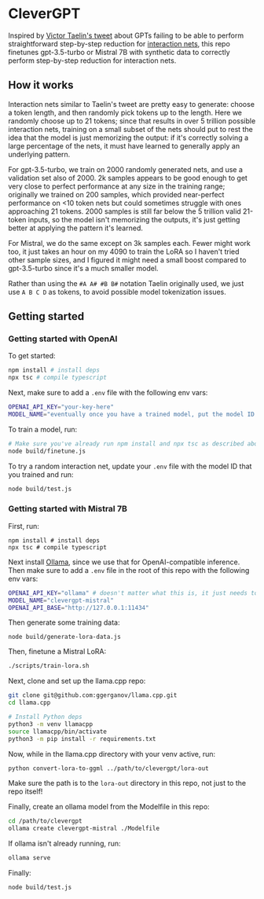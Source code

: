 # CleverGPT

Inspired by [Victor Taelin's
tweet](https://twitter.com/i/bookmarks/all?post_id=1776096481704804789)
about GPTs failing to be able to perform straightforward step-by-step
reduction for [interaction
nets](https://en.wikipedia.org/wiki/Interaction_nets), this repo finetunes
gpt-3.5-turbo or Mistral 7B with synthetic data to correctly perform
step-by-step reduction for interaction nets.

## How it works

Interaction nets similar to Taelin's tweet are pretty easy to generate: choose
a token length, and then randomly pick tokens up to the length. Here we
randomly choose up to 21 tokens; since that results in over 5 trillion possible
interaction nets, training on a small subset of the nets should put to rest the
idea that the model is just memorizing the output: if it's correctly solving a
large percentage of the nets, it must have learned to generally apply an
underlying pattern.

For gpt-3.5-turbo, we train on 2000 randomly generated nets, and use a
validation set also of 2000. 2k samples appears to be good enough to get very
close to perfect performance at any size in the training range; originally we
trained on 200 samples, which provided near-perfect performance on <10 token
nets but could sometimes struggle with ones approaching 21 tokens. 2000 samples
is still far below the 5 trillion valid 21-token inputs, so the model isn't
memorizing the outputs, it's just getting better at applying the pattern it's
learned.

For Mistral, we do the same except on 3k samples each. Fewer might work too, it
just takes an hour on my 4090 to train the LoRA so I haven't tried other sample
sizes, and I figured it might need a small boost compared to gpt-3.5-turbo
since it's a much smaller model.

Rather than using the `#A A# #B B#` notation Taelin originally used, we just
use `A B C D` as tokens, to avoid possible model tokenization issues.

## Getting started

### Getting started with OpenAI

To get started:

```bash
npm install # install deps
npx tsc # compile typescript
```

Next, make sure to add a `.env` file with the following env vars:

```bash
OPENAI_API_KEY="your-key-here"
MODEL_NAME="eventually once you have a trained model, put the model ID here"
```

To train a model, run:

```bash
# Make sure you've already run npm install and npx tsc as described above
node build/finetune.js
```

To try a random interaction net, update your `.env` file with the model ID that
you trained and run:

```bash
node build/test.js
```

### Getting started with Mistral 7B

First, run:

```
npm install # install deps
npx tsc # compile typescript
```

Next install [Ollama](https://ollama.com/), since we use that for
OpenAI-compatible inference. Then make sure to add a `.env` file in the root of
this repo with the following env vars:

```bash
OPENAI_API_KEY="ollama" # doesn't matter what this is, it just needs to exist
MODEL_NAME="clevergpt-mistral"
OPENAI_API_BASE="http://127.0.0.1:11434"
```

Then generate some training data:

```
node build/generate-lora-data.js
```

Then, finetune a Mistral LoRA:

```bash
./scripts/train-lora.sh
```

Next, clone and set up the llama.cpp repo:

```bash
git clone git@github.com:ggerganov/llama.cpp.git
cd llama.cpp

# Install Python deps
python3 -m venv llamacpp
source llamacpp/bin/activate
python3 -m pip install -r requirements.txt
```

Now, while in the llama.cpp directory with your venv active, run:

```bash
python convert-lora-to-ggml ../path/to/clevergpt/lora-out
```

Make sure the path is to the `lora-out` directory in this repo, not just to the
repo itself!

Finally, create an ollama model from the Modelfile in this repo:

```bash
cd /path/to/clevergpt
ollama create clevergpt-mistral ./Modelfile
```

If ollama isn't already running, run:

```bash
ollama serve
```

Finally:

```bash
node build/test.js
```
